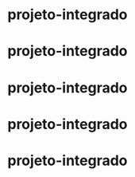# projeto-integrado
# projeto-integrado
# projeto-integrado
# projeto-integrado
# projeto-integrado
